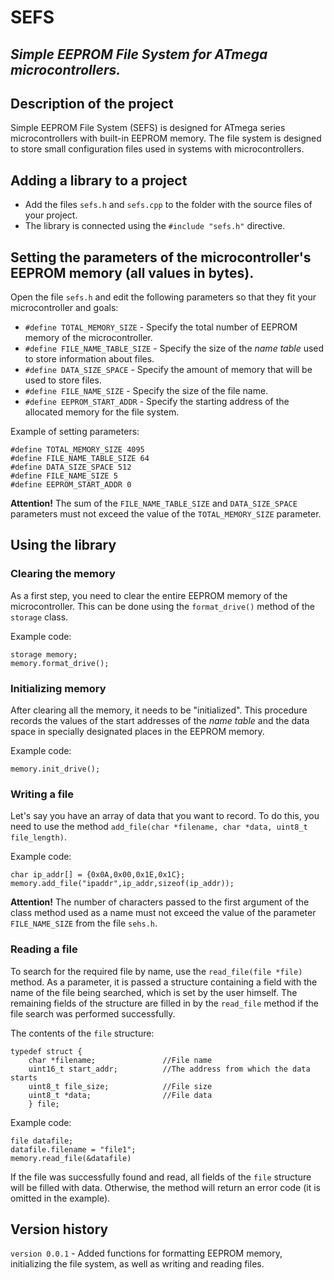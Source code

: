 # SEFS
## _Simple EEPROM File System for ATmega microcontrollers._

## Description of the project
Simple EEPROM File System (SEFS) is designed for ATmega series microcontrollers with built-in EEPROM memory.
The file system is designed to store small configuration files used in systems with microcontrollers.

## Adding a library to a project

- Add the files ```sefs.h``` and ```sefs.cpp``` to the folder with the source files of your project.
- The library is connected using the ```#include "sefs.h"``` directive.

## Setting the parameters of the microcontroller's EEPROM memory (all values in bytes).

Open the file ``sefs.h`` and edit the following parameters so that they fit your microcontroller and goals:

- ```#define TOTAL_MEMORY_SIZE``` - Specify the total number of EEPROM memory of the microcontroller.
- ```#define FILE_NAME_TABLE_SIZE``` - Specify the size of the _name table_ used to store information about files.
- ```#define DATA_SIZE_SPACE``` - Specify the amount of memory that will be used to store files.
- ```#define FILE_NAME_SIZE``` - Specify the size of the file name.
- ```#define EEPROM_START_ADDR``` - Specify the starting address of the allocated memory for the file system.

Example of setting parameters:
```
#define TOTAL_MEMORY_SIZE 4095
#define FILE_NAME_TABLE_SIZE 64
#define DATA_SIZE_SPACE 512
#define FILE_NAME_SIZE 5
#define EEPROM_START_ADDR 0
```

**Attention!** The sum of the ```FILE_NAME_TABLE_SIZE``` and ```DATA_SIZE_SPACE``` parameters must not exceed the value of the ```TOTAL_MEMORY_SIZE``` parameter.

## Using the library
### Clearing the memory

As a first step, you need to clear the entire EEPROM memory of the microcontroller. This can be done using the `format_drive()` method of the `storage` class.

Example code:
```
storage memory;
memory.format_drive();
```

### Initializing memory

After clearing all the memory, it needs to be "initialized". This procedure records the values of the start addresses of the _name table_ and the data space in specially designated places in the EEPROM memory.

Example code:
```
memory.init_drive();
```

### Writing a file

Let's say you have an array of data that you want to record. To do this, you need to use the method ```add_file(char *filename, char *data, uint8_t file_length)```.

Example code:
```
char ip_addr[] = {0x0A,0x00,0x1E,0x1C};
memory.add_file("ipaddr",ip_addr,sizeof(ip_addr));
```

**Attention!** The number of characters passed to the first argument of the class method used as a name must not exceed the value of the parameter ``FILE_NAME_SIZE`` from the file ``sehs.h``.

### Reading a file

To search for the required file by name, use the ```read_file(file *file)``` method. As a parameter, it is passed a structure containing a field with the name of the file being searched, which is set by the user himself. The remaining fields of the structure are filled in by the ```read_file``` method if the file search was performed successfully.

The contents of the ```file``` structure:
```
typedef struct {
	char *filename;               //File name
	uint16_t start_addr;          //The address from which the data starts
	uint8_t file_size;            //File size
	uint8_t *data;                //File data
	} file;
```

Example code:
```
file datafile;
datafile.filename = "file1";
memory.read_file(&datafile)
```

If the file was successfully found and read, all fields of the `file` structure will be filled with data. Otherwise, the method will return an error code (it is omitted in the example).

## Version history
```version 0.0.1``` - Added functions for formatting EEPROM memory, initializing the file system, as well as writing and reading files.





